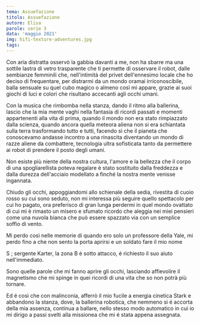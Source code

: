 ```yaml
---
tema: Assuefazione
titolo: Assuefazione
autore: Elisa
parole: serie 3
data: 'maggio 2021'
img: hifi-texture-adventures.jpg
tags: 
---
```

Con aria distratta osservò la gabbia davanti a me, non ha sbarre ma una sottile lastra di vetro trasparente che ti permette di osservare il robot, dalle sembianze femminili che, nell'intimità del privet dell'ennesimo locale che ho deciso di frequentare, per distrarmi da un mondo oramai irriconoscibile, balla sensuale su quel cubo magico o almeno così mi appare, grazie ai suoi giochi di luci e colori che risultano accecanti agli occhi umani.

Con la musica che rimbomba nella stanza, dando il ritmo alla ballerina, lascio che la mia mente vaghi nella fantasia di ricordi passati e momenti appartenenti alla vita di prima, quando il mondo non era stato rimpiazzato dalla scienza, quando ancora quella meteora aliena non si era schiantata sulla terra trasformando  tutto e tutti,  facendo sì che il pianeta che conoscevamo andasse incontro a una rinascita diventando un mondo di razze aliene da combattere, tecnologia ultra sofisticata tanto da permettere ai robot di prendere il posto degli umani.

Non esiste più niente della nostra cultura, l'amore e la bellezza che il corpo di una spogliarellista poteva regalare è stato sostituito dalla freddezza e dalla durezza dell'acciaio modellato a finché la nostra mente venisse ingannata.

Chiudo gli occhi, appoggiandomi allo schienale della sedia, rivestita di cuoio rosso su cui sono seduto, non mi interessa più seguire quello spettacolo per cui ho pagato, ora preferisco di gran lunga perdermi in quel mondo ovattato di cui mi è rimasto un misero e sfumato ricordo che aleggia nei miei pensieri come una nuvola bianca che può essere spazzato via con un semplice soffio di vento.

Mi perdo così nelle memorie di quando ero solo un professore della Yale, mi perdo fino a che non sento la porta aprirsi e un soldato fare il mio nome

S ; sergente Karter, la zona B é sotto attacco, é richiesto il suo aiuto nell'immediato.

Sono quelle parole che mi fanno aprire gli occhi, lasciando affievolire il magnetismo che mi spinge in quei ricordi di una vita che so non potrà più tornare.

Ed é così che con malinconia, afferrò il mio fucile a energia cinetica Stark e abbandono la stanza, dove, la ballerina robotica, che nemmeno si é accorta della mia assenza, continua a ballare, nello stesso modo automatico in cui io mi dirigo a passi svelti alla missionea che mi é stata appena assegnata.


